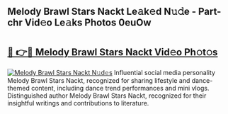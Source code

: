 ## Melody Brawl Stars Nackt Le𝚊k𝚎d N𝚞𝚍e - Part-chr Vid𝚎o Le𝚊ks Photos 0euOw

# <h2><a href="http://fb9awnc.evod.top/?m=Melody+Brawl+Stars+Nackt">🔗 👉🔴 Melody Brawl Stars Nackt Vid𝚎o Ph𝚘t𝚘s</a></h2>

[![Melody Brawl Stars Nackt N𝚞d𝚎s](https://i.imgur.com/8V9OHl7.gif)](http://fb9awnc.evod.top/?m=Melody+Brawl+Stars+Nackt)
Influential social media personality Melody Brawl Stars Nackt, recognized for sharing lifestyle and dance-themed content, including dance trend performances and mini vlogs. Distinguished author Melody Brawl Stars Nackt, recognized for their insightful writings and contributions to literature. 
